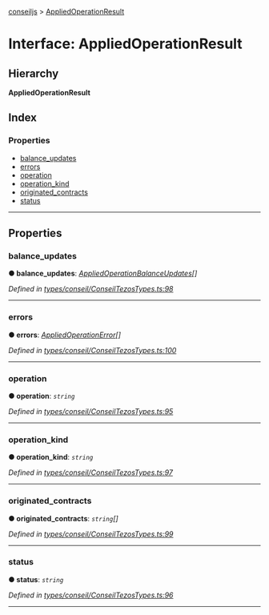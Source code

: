 [conseiljs](../README.md) > [AppliedOperationResult](../interfaces/appliedoperationresult.md)

# Interface: AppliedOperationResult

## Hierarchy

**AppliedOperationResult**

## Index

### Properties

* [balance_updates](appliedoperationresult.md#balance_updates)
* [errors](appliedoperationresult.md#errors)
* [operation](appliedoperationresult.md#operation)
* [operation_kind](appliedoperationresult.md#operation_kind)
* [originated_contracts](appliedoperationresult.md#originated_contracts)
* [status](appliedoperationresult.md#status)

---

## Properties

<a id="balance_updates"></a>

###  balance_updates

**● balance_updates**: *[AppliedOperationBalanceUpdates](appliedoperationbalanceupdates.md)[]*

*Defined in [types/conseil/ConseilTezosTypes.ts:98](https://github.com/Cryptonomic/ConseilJS/blob/688e74f/src/types/conseil/ConseilTezosTypes.ts#L98)*

___
<a id="errors"></a>

###  errors

**● errors**: *[AppliedOperationError](appliedoperationerror.md)[]*

*Defined in [types/conseil/ConseilTezosTypes.ts:100](https://github.com/Cryptonomic/ConseilJS/blob/688e74f/src/types/conseil/ConseilTezosTypes.ts#L100)*

___
<a id="operation"></a>

###  operation

**● operation**: *`string`*

*Defined in [types/conseil/ConseilTezosTypes.ts:95](https://github.com/Cryptonomic/ConseilJS/blob/688e74f/src/types/conseil/ConseilTezosTypes.ts#L95)*

___
<a id="operation_kind"></a>

###  operation_kind

**● operation_kind**: *`string`*

*Defined in [types/conseil/ConseilTezosTypes.ts:97](https://github.com/Cryptonomic/ConseilJS/blob/688e74f/src/types/conseil/ConseilTezosTypes.ts#L97)*

___
<a id="originated_contracts"></a>

###  originated_contracts

**● originated_contracts**: *`string`[]*

*Defined in [types/conseil/ConseilTezosTypes.ts:99](https://github.com/Cryptonomic/ConseilJS/blob/688e74f/src/types/conseil/ConseilTezosTypes.ts#L99)*

___
<a id="status"></a>

###  status

**● status**: *`string`*

*Defined in [types/conseil/ConseilTezosTypes.ts:96](https://github.com/Cryptonomic/ConseilJS/blob/688e74f/src/types/conseil/ConseilTezosTypes.ts#L96)*

___

